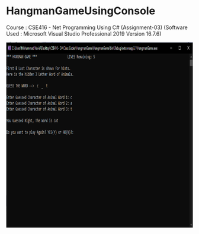 # HangmanGameUsingConsole
Course : CSE416 - Net Programming Using C# (Assignment-03) (Software Used : Microsoft Visual Studio Professional 2019 Version 16.7.6)

<img src="https://github.com/navidnayyem/HangmanGameUsingConsole/blob/main/HangmanGameUsingConsole.png" width="1500px" height="500px">
